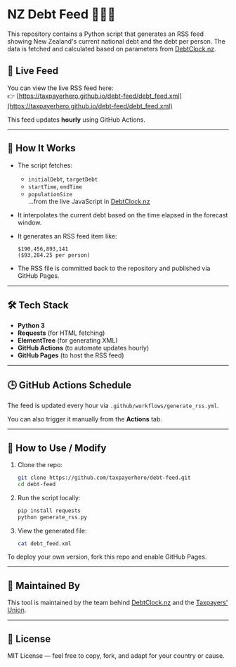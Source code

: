 # NZ Debt Feed 🧾🇳🇿

This repository contains a Python script that generates an RSS feed showing New Zealand's current national debt and the debt per person. The data is fetched and calculated based on parameters from [DebtClock.nz](https://www.debtclock.nz).

## 🔗 Live Feed

You can view the live RSS feed here:  
👉 [https://taxpayerhero.github.io/debt-feed/debt_feed.xml](https://taxpayerhero.github.io/debt-feed/debt_feed.xml)

This feed updates **hourly** using GitHub Actions.

---

## 🧠 How It Works

- The script fetches:
  - `initialDebt`, `targetDebt`
  - `startTime`, `endTime`
  - `populationSize`  
  ...from the live JavaScript in [DebtClock.nz](https://www.debtclock.nz)

- It interpolates the current debt based on the time elapsed in the forecast window.

- It generates an RSS feed item like:

  ```
  $190,456,893,141
  ($93,284.25 per person)
  ```

- The RSS file is committed back to the repository and published via GitHub Pages.

---

## 🛠 Tech Stack

- **Python 3**
- **Requests** (for HTML fetching)
- **ElementTree** (for generating XML)
- **GitHub Actions** (to automate updates hourly)
- **GitHub Pages** (to host the RSS feed)

---

## 🕒 GitHub Actions Schedule

The feed is updated every hour via `.github/workflows/generate_rss.yml`.

You can also trigger it manually from the **Actions** tab.

---

## 🚀 How to Use / Modify

1. Clone the repo:
   ```bash
   git clone https://github.com/taxpayerhero/debt-feed.git
   cd debt-feed
   ```

2. Run the script locally:
   ```bash
   pip install requests
   python generate_rss.py
   ```

3. View the generated file:
   ```bash
   cat debt_feed.xml
   ```

To deploy your own version, fork this repo and enable GitHub Pages.

---

## 🧾 Maintained By

This tool is maintained by the team behind [DebtClock.nz](https://www.debtclock.nz) and the [Taxpayers' Union](https://www.taxpayers.org.nz).

---

## 📄 License

MIT License — feel free to copy, fork, and adapt for your country or cause.
